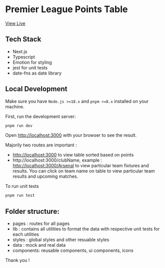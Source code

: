 # Premier League Points Table

[View Live](https://premier-league-green.vercel.app/)

## Tech Stack

- Next.js
- Typescript
- Emotion for styling
- jest for unit tests
- date-fns as date library

## Local Development

Make sure you have `Node.js >=18.x` and `pnpm >=8.x` installed on your machine.

First, run the development server:

```bash
pnpm run dev
```

Open [http://localhost:3000](http://localhost:3000) with your browser to see the result.

Majorily two routes are important :

- [http://localhost:3000](http://localhost:3000) to view table sorted based on points
- http://localhost:3000/clubName, example : [http://localhost:3000/Arsenal](http://localhost:3000/Arsenal) to view particular team fixtures and results. You can click on team name on table to view particular team results and upcoming matches.

To run unit tests

```bash
pnpm run test
```

## Folder structure:

- pages : routes for all pages
- lib : contains all utilities to format the data with respective unit tests for each utilities
- styles : global styles and other resuable styles
- data : mock and real data
- components: reusable components, ui components, icons


 Thank you ! 